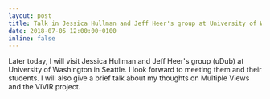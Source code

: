 ```yaml
---
layout: post
title: Talk in Jessica Hullman and Jeff Heer's group at University of Washington in Seattle
date: 2018-07-05 12:00:00+0100
inline: false
---
```

Later today, I will visit Jessica Hullman and Jeff Heer's group (uDub) at University of Washington in Seattle. I look forward to meeting them and their students. I will also give a brief talk about my thoughts on Multiple Views and the VIVIR project.
